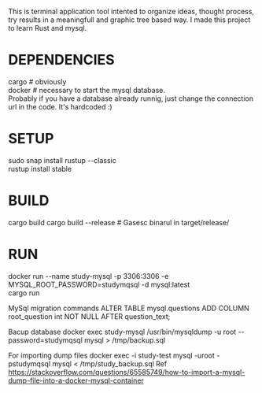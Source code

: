 This is terminal application tool intented to organize ideas, thought process, try results in a meaningfull and graphic tree based way.
I made this project to learn Rust and mysql.

DEPENDENCIES
============
cargo # obviously  
docker # necessary to start the mysql database.  
Probably if you have a database already runnig, just change the connection url in the code. It's hardcoded :)  

SETUP  
=====  
sudo snap install rustup --classic  
rustup install stable  

BUILD
=====
cargo build
cargo build --release	# Gasesc binarul in target/release/

RUN
===
docker run --name study-mysql -p 3306:3306 -e MYSQL_ROOT_PASSWORD=studymqsql -d mysql:latest  
cargo run  


MySql migration commands
ALTER TABLE mysql.questions ADD COLUMN root_question int NOT NULL AFTER question_text;

Bacup database
docker exec study-mysql /usr/bin/mysqldump -u root --password=studymqsql mysql > /tmp/backup.sql

For importing dump files
docker exec -i study-test mysql -uroot -pstudymqsql mysql < /tmp/study_backup.sql
Ref https://stackoverflow.com/questions/65585749/how-to-import-a-mysql-dump-file-into-a-docker-mysql-container
